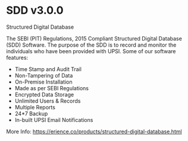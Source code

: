 # SDD v3.0.0
Structured Digital Database

The SEBI (PIT) Regulations, 2015 Compliant Structured Digital Database (SDD) Software. The purpose of the SDD is to record and monitor the individuals who have been provided with UPSI. Some of our software features:

- Time Stamp and Audit Trail
- Non-Tampering of Data
- On-Premise Installation
- Made as per SEBI Regulations
- Encrypted Data Storage
- Unlimited Users & Records
- Multiple Reports
- 24*7 Backup
- In-built UPSI Email Notifications



More Info:
https://erience.co/products/structured-digital-database.html
